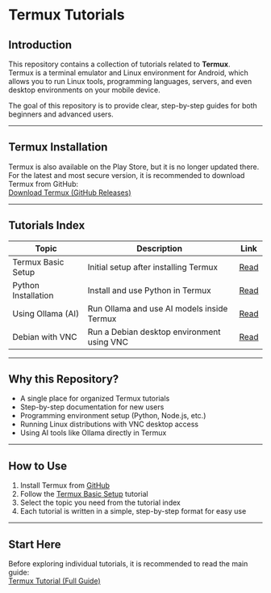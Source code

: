 # Termux Tutorials

## Introduction
This repository contains a collection of tutorials related to **Termux**.  
Termux is a terminal emulator and Linux environment for Android, which allows you to run Linux tools, programming languages, servers, and even desktop environments on your mobile device.

The goal of this repository is to provide clear, step-by-step guides for both beginners and advanced users.

---

## Termux Installation
Termux is also available on the Play Store, but it is no longer updated there.  
For the latest and most secure version, it is recommended to download Termux from GitHub:  
[Download Termux (GitHub Releases)](https://github.com/termux/termux-app/releases)

---

## Tutorials Index
| Topic | Description | Link |
|-------|-------------|------|
| Termux Basic Setup | Initial setup after installing Termux | [Read](./termux-basic.md) |
| Python Installation | Install and use Python in Termux | [Read](./python-install.md) |
| Using Ollama (AI) | Run Ollama and use AI models inside Termux | [Read](./ollama-ai-termux.md) |
| Debian with VNC | Run a Debian desktop environment using VNC | [Read](./termux-debian.md) |

---

## Why this Repository?
- A single place for organized Termux tutorials  
- Step-by-step documentation for new users  
- Programming environment setup (Python, Node.js, etc.)  
- Running Linux distributions with VNC desktop access  
- Using AI tools like Ollama directly in Termux  

---

## How to Use
1. Install Termux from [GitHub](https://github.com/termux)  
2. Follow the [Termux Basic Setup](./termux-basic.md) tutorial  
3. Select the topic you need from the tutorial index  
4. Each tutorial is written in a simple, step-by-step format for easy use  

---

## Start Here
Before exploring individual tutorials, it is recommended to read the main guide:  
[Termux Tutorial (Full Guide)](./termux-tutorial.md)
